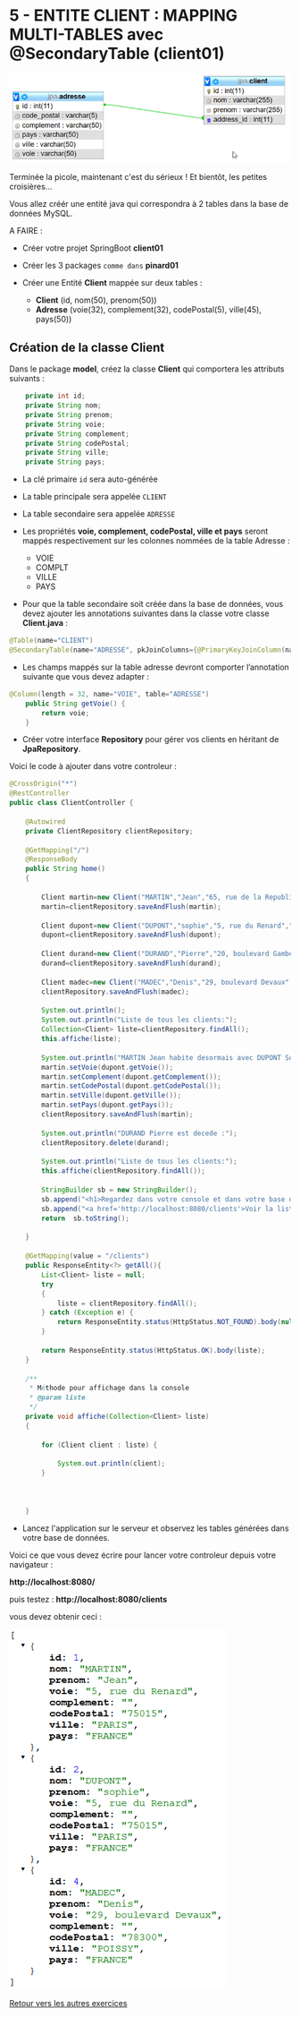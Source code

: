# 5 - ENTITE CLIENT : MAPPING MULTI-TABLES avec **@SecondaryTable** (**client01**)

![client05](../images/client05.png)

Terminée la picole, maintenant c'est du sérieux !
Et bientôt, les petites croisières...

Vous allez créér une entité java qui correspondra à 2 tables dans la base de données MySQL.

A FAIRE :

- Créer votre projet SpringBoot **client01** 
- Créer les 3 packages `comme dans` **pinard01**

- Créer une Entité **Client** mappée sur deux tables :

  - **Client** (id, nom(50), prenom(50))
  - **Adresse** (voie(32), complement(32), codePostal(5), ville(45), pays(50))

## Création de la classe Client

Dans le package **model**, créez la classe **Client** qui comportera les attributs suivants :

```java
    private int id;
    private String nom;
    private String prenom;
    private String voie;
    private String complement;
    private String codePostal;
    private String ville;
    private String pays;
```

- La clé primaire `id` sera auto-générée
- La table principale sera appelée `CLIENT`
- La table secondaire sera appelée `ADRESSE`
- Les propriétés **voie, complement, codePostal, ville et pays** seront mappés respectivement sur les colonnes nommées de la table Adresse :

  - VOIE
  - COMPLT
  - VILLE
  - PAYS

- Pour que la table secondaire soit créée dans la base de données, vous devez ajouter les annotations suivantes dans la classe votre classe **Client.java** :

```java
@Table(name="CLIENT")
@SecondaryTable(name="ADRESSE", pkJoinColumns={@PrimaryKeyJoinColumn(name="ID_CLIENT")})

```

- Les champs mappés sur la table adresse devront comporter l’annotation suivante que vous devez adapter :

```java
@Column(length = 32, name="VOIE", table="ADRESSE")
	public String getVoie() {
		return voie;
	}
```

- Créer votre interface **Repository** pour gérer vos clients en héritant de **JpaRepository**.


Voici le code à ajouter dans votre controleur :

```java
@CrossOrigin("*")
@RestController
public class ClientController {

	@Autowired
	private ClientRepository clientRepository;
	
	@GetMapping("/")
	@ResponseBody
	public String home()
	{

		Client martin=new Client("MARTIN","Jean","65, rue de la Republique","","78100","VERSAILLES", "FRANCE");
		martin=clientRepository.saveAndFlush(martin);

		Client dupont=new Client("DUPONT","sophie","5, rue du Renard","","75015","PARIS","FRANCE");
		dupont=clientRepository.saveAndFlush(dupont);

		Client durand=new Client("DURAND","Pierre","20, boulevard Gambetta","","78300","POISSY","FRANCE");
		durand=clientRepository.saveAndFlush(durand);

		Client madec=new Client("MADEC","Denis","29, boulevard Devaux","","78300","POISSY","FRANCE");
		clientRepository.saveAndFlush(madec);

		System.out.println();
		System.out.println("Liste de tous les clients:");
		Collection<Client> liste=clientRepository.findAll();
		this.affiche(liste);

		System.out.println("MARTIN Jean habite desormais avec DUPONT Sophie:");
		martin.setVoie(dupont.getVoie());
		martin.setComplement(dupont.getComplement());
		martin.setCodePostal(dupont.getCodePostal());
		martin.setVille(dupont.getVille());
		martin.setPays(dupont.getPays());
		clientRepository.saveAndFlush(martin);

		System.out.println("DURAND Pierre est decede :");
		clientRepository.delete(durand);

		System.out.println("Liste de tous les clients:");
		this.affiche(clientRepository.findAll());
		
		StringBuilder sb = new StringBuilder();
		sb.append("<h1>Regardez dans votre console et dans votre base de données MySQL <strong>JPA</strong></h1>");
		sb.append("<a href='http://localhost:8080/clients'>Voir la liste des clients enregistrés</a>");
		return  sb.toString();

	}
	
	@GetMapping(value = "/clients")
	public ResponseEntity<?> getAll(){
		List<Client> liste = null;
		try
		{
			liste = clientRepository.findAll();
		} catch (Exception e) {
			return ResponseEntity.status(HttpStatus.NOT_FOUND).body(null);
		}
		
		return ResponseEntity.status(HttpStatus.OK).body(liste);
	}

	/**
	 * Méthode pour affichage dans la console
	 * @param liste
	 */
	private void affiche(Collection<Client> liste)
	{

		for (Client client : liste) {

			System.out.println(client);
		}



	}
```

- Lancez l'application sur le serveur et observez les tables générées dans votre base de données.

Voici ce que vous devez écrire pour lancer votre controleur depuis votre navigateur : 

**http://localhost:8080/**

puis testez : **http://localhost:8080/clients**

vous devez obtenir ceci : 

![tp5-multitables.png](../images/client05-resultat.png)

[Retour vers les autres exercices](mapping-orm.md)
